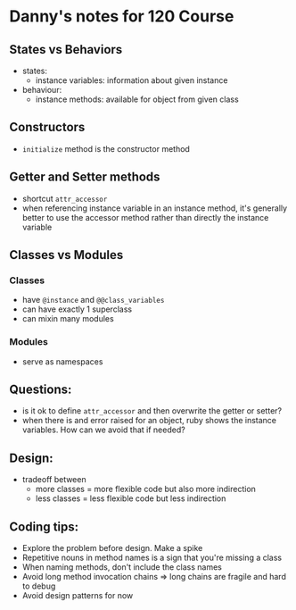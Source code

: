 # Danny's notes for 120 Course

## States vs Behaviors
- states:
  - instance variables: information about given instance
- behaviour:
  - instance methods: available for object from given class

## Constructors
- `initialize` method is the constructor method

## Getter and Setter methods
- shortcut `attr_accessor`
- when referencing instance variable in an instance method, it's generally
  better to use the accessor method rather than directly the instance variable

## Classes vs Modules
### Classes
- have `@instance` and `@@class_variables`
- can have exactly 1 superclass
- can mixin many modules

### Modules
- serve as namespaces


## Questions:
- is it ok to define `attr_accessor` and then overwrite the getter or setter?
- when there is and error raised for an object, ruby shows the instance
  variables. How can we avoid that if needed?

## Design:
- tradeoff between
  - more classes = more flexible code but also more indirection
  - less classes = less flexible code but less indirection

## Coding tips:
- Explore the problem before design. Make a spike
- Repetitive nouns in method names is a sign that you're missing a class
- When naming methods, don't include the class names
- Avoid long method invocation chains => long chains are fragile and hard to debug
- Avoid design patterns for now
